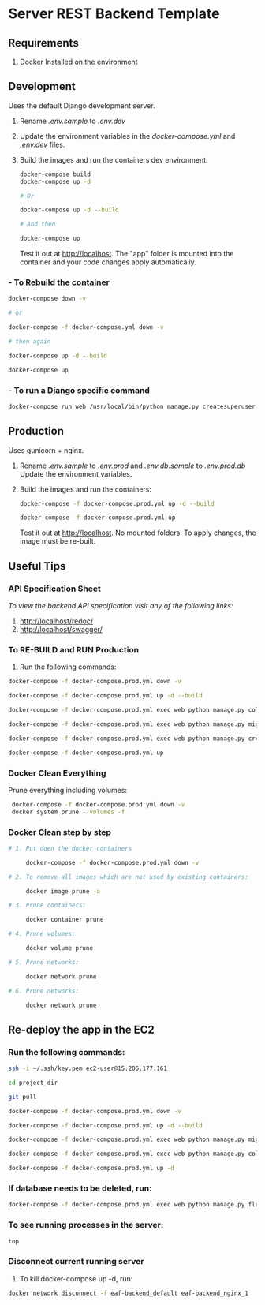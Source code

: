 # Server REST Backend Template

## Requirements

1. Docker Installed on the environment

## Development

Uses the default Django development server.

1. Rename *.env.sample* to *.env.dev*
2. Update the environment variables in the *docker-compose.yml* and *.env.dev* files.
3. Build the images and run the containers dev environment:

    ```sh
    docker-compose build
    docker-compose up -d

    # Or

    docker-compose up -d --build

    # And then

    docker-compose up
    ```

    Test it out at [http://localhost](http://localhost). The "app" folder is mounted into the container and your code changes apply automatically.

### - To Rebuild the container

```sh
docker-compose down -v

# or

docker-compose -f docker-compose.yml down -v

# then again

docker-compose up -d --build

docker-compose up
```

### - To run a Django specific command

```sh
docker-compose run web /usr/local/bin/python manage.py createsuperuser
```

## Production

Uses gunicorn + nginx.

1. Rename *.env.sample* to *.env.prod* and *.env.db.sample* to *.env.prod.db* Update the environment variables.
2. Build the images and run the containers:

    ```sh
    docker-compose -f docker-compose.prod.yml up -d --build

    docker-compose -f docker-compose.prod.yml up
    ```

    Test it out at [http://localhost](http://localhost). No mounted folders. To apply changes, the image must be re-built.
## Useful Tips

### API Specification Sheet

*To view the backend API specification visit any of the following links:*

1. [http://localhost/redoc/](http://localhost/redoc/)
2. [http://localhost/swagger/](http://localhost/swagger/)

### To RE-BUILD and RUN Production

1. Run the following commands:

```sh
docker-compose -f docker-compose.prod.yml down -v

docker-compose -f docker-compose.prod.yml up -d --build

docker-compose -f docker-compose.prod.yml exec web python manage.py collectstatic

docker-compose -f docker-compose.prod.yml exec web python manage.py migrate --noinput

docker-compose -f docker-compose.prod.yml exec web python manage.py createsuperuser

docker-compose -f docker-compose.prod.yml up
```

### Docker Clean Everything

Prune everything including volumes:
```sh
 docker-compose -f docker-compose.prod.yml down -v
 docker system prune --volumes -f
 ```

### Docker Clean step by step
```sh
# 1. Put doen the docker containers

     docker-compose -f docker-compose.prod.yml down -v

# 2. To remove all images which are not used by existing containers:

     docker image prune -a

# 3. Prune containers:

     docker container prune

# 4. Prune volumes:

     docker volume prune

# 5. Prune networks:

     docker network prune

# 6. Prune networks:

     docker network prune
```
## Re-deploy the app in the EC2

### Run the following commands:
```sh
ssh -i ~/.ssh/key.pem ec2-user@15.206.177.161

cd project_dir

git pull

docker-compose -f docker-compose.prod.yml down -v

docker-compose -f docker-compose.prod.yml up -d --build

docker-compose -f docker-compose.prod.yml exec web python manage.py migrate --noinput

docker-compose -f docker-compose.prod.yml exec web python manage.py collectstatic --noinput

docker-compose -f docker-compose.prod.yml up -d
```
### If database needs to be deleted, run:
```sh
docker-compose -f docker-compose.prod.yml exec web python manage.py flush --no-input
```

### To see running processes in the server:
```sh
top
```

### Disconnect current running server

1. To kill docker-compose up -d, run:
```sh
docker network disconnect -f eaf-backend_default eaf-backend_nginx_1
```
